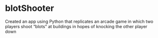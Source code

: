 # blotShooter
Created an app using Python that replicates an arcade game in which two players shoot “blots” at buildings in hopes of knocking the other player down 
